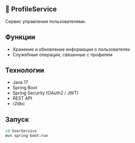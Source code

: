 ## 👤 ProfileService

Сервис управления пользователями.

## Функции

- Хранение и обновление информации о пользователях
- Служебные операции, связанные с профилем

## Технологии

- Java 17
- Spring Boot
- Spring Security (OAuth2 / JWT)
- REST API
- r2dbc

## Запуск

```bash
cd UserService
mvn spring-boot:run
